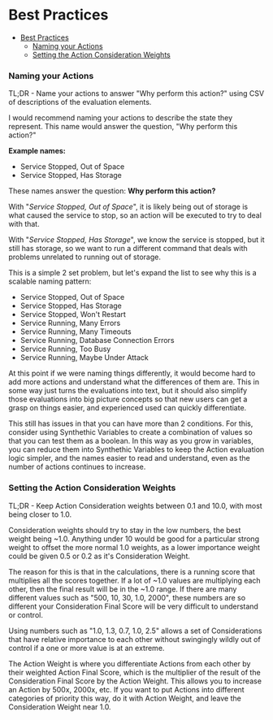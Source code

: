 # Best Practices

- [Best Practices](#best-practices)
  * [Naming your Actions](#naming-your-actions)
  * [Setting the Action Consideration Weights](#setting-the-action-consideration-weights)

### Naming your Actions

TL;DR - Name your actions to answer "Why perform this action?" using CSV of descriptions of the evaluation elements.

I would recommend naming your actions to describe the state they represent.  This name would answer the question, "Why perform this action?"

**Example names:**

 - Service Stopped, Out of Space
 - Service Stopped, Has Storage

These names answer the question: **Why perform this action?**

With "*Service Stopped, Out of Space*", it is likely being out of storage is what caused the service to stop, so an action will be executed to try to deal with that.

With "*Service Stopped, Has Storage*", we know the service is stopped, but it still has storage, so we want to run a different command that deals with problems unrelated to running out of storage.

This is a simple 2 set problem, but let's expand the list to see why this is a scalable naming pattern:

 - Service Stopped, Out of Space
 - Service Stopped, Has Storage
 - Service Stopped, Won't Restart
 - Service Running, Many Errors
 - Service Running, Many Timeouts
 - Service Running, Database Connection Errors
 - Service Running, Too Busy
 - Service Running, Maybe Under Attack

At this point if we were naming things differently, it would become hard to add more actions and understand what the differences of them are.  This in some way just turns the evaluations into text, but it should also simplify those evaluations into big picture concepts so that new users can get a grasp on things easier, and experienced used can quickly differentiate.

This still has issues in that you can have more than 2 conditions.  For this, consider using Synthethic Variables to create a combination of values so that you can test them as a boolean.  In this way as you grow in variables, you can reduce them into Synthethic Variables to keep the Action evaluation logic simpler, and the names easier to read and understand, even as the number of actions continues to increase.

### Setting the Action Consideration Weights

TL;DR - Keep Action Consideration weights between 0.1 and 10.0, with most being closer to 1.0.

Consideration weights should try to stay in the low numbers, the best weight being \~1.0.  Anything under 10 would be good for a particular strong weight to offset the more normal 1.0 weights, as a lower importance weight could be given 0.5 or 0.2 as it's Consideration Weight.

The reason for this is that in the calculations, there is a running score that multiplies all the scores together.  If a lot of \~1.0 values are multiplying each other, then the final result will be in the \~1.0 range.  If there are many different values such as "500, 10, 30, 1.0, 2000", these numbers are so different your Consideration Final Score will be very difficult to understand or control.

Using numbers such as "1.0, 1.3, 0.7, 1.0, 2.5" allows a set of Considerations that have relative importance to each other without swingingly wildly out of control if a one or more value is at an extreme.

The Action Weight is where you differentiate Actions from each other by their weighted Action Final Score, which is the multiplier of the result of the Consideration Final Score by the Action Weight.  This allows you to increase an Action by 500x, 2000x, etc.  If you want to put Actions into different categories of priority this way, do it with Action Weight, and leave the Consideration Weight near 1.0.